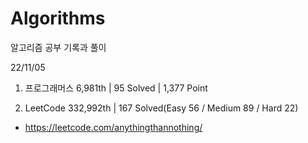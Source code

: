 # Algorithms

알고리즘 공부 기록과 풀이

22/11/05

1. 프로그래머스 6,981th | 95 Solved | 1,377 Point

2. LeetCode 332,992th | 167 Solved(Easy 56 / Medium 89 / Hard 22)
- https://leetcode.com/anythingthannothing/
